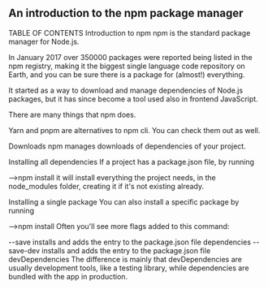 <h2>An introduction to the npm package manager</h1>


TABLE OF CONTENTS
Introduction to npm
npm is the standard package manager for Node.js.

In January 2017 over 350000 packages were reported being listed in the npm registry, making it the biggest single language code repository on Earth, and you can be sure there is a package for (almost!) everything.

It started as a way to download and manage dependencies of Node.js packages, but it has since become a tool used also in frontend JavaScript.

There are many things that npm does.

Yarn and pnpm are alternatives to npm cli. You can check them out as well.

Downloads
npm manages downloads of dependencies of your project.

Installing all dependencies
If a project has a package.json file, by running

-->npm install
it will install everything the project needs, in the node_modules folder, creating it if it's not existing already.

Installing a single package
You can also install a specific package by running

-->npm install <package-name>
Often you'll see more flags added to this command:

--save installs and adds the entry to the package.json file dependencies
--save-dev installs and adds the entry to the package.json file devDependencies
The difference is mainly that devDependencies are usually development tools, like a testing library, while dependencies are bundled with the app in production.